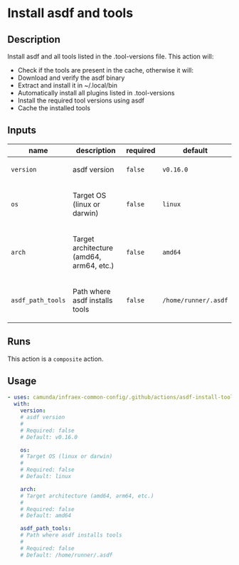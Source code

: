 # Install asdf and tools

## Description

Install asdf and all tools listed in the .tool-versions file.
This action will:
  - Check if the tools are present in the cache, otherwise it will:
  - Download and verify the asdf binary
  - Extract and install it in ~/.local/bin
  - Automatically install all plugins listed in .tool-versions
  - Install the required tool versions using asdf
  - Cache the installed tools


## Inputs

| name | description | required | default |
| --- | --- | --- | --- |
| `version` | <p>asdf version</p> | `false` | `v0.16.0` |
| `os` | <p>Target OS (linux or darwin)</p> | `false` | `linux` |
| `arch` | <p>Target architecture (amd64, arm64, etc.)</p> | `false` | `amd64` |
| `asdf_path_tools` | <p>Path where asdf installs tools</p> | `false` | `/home/runner/.asdf` |


## Runs

This action is a `composite` action.

## Usage

```yaml
- uses: camunda/infraex-common-config/.github/actions/asdf-install-tooling@main
  with:
    version:
    # asdf version
    #
    # Required: false
    # Default: v0.16.0

    os:
    # Target OS (linux or darwin)
    #
    # Required: false
    # Default: linux

    arch:
    # Target architecture (amd64, arm64, etc.)
    #
    # Required: false
    # Default: amd64

    asdf_path_tools:
    # Path where asdf installs tools
    #
    # Required: false
    # Default: /home/runner/.asdf
```
